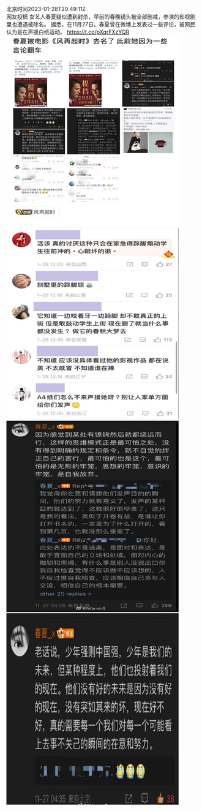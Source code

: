 北京时间2023-01-28T20:49:11Z<br>网友投稿
女艺人春夏疑似遭到封杀，早前的春晚镜头被全部删减，参演的影视剧里也遭遇被除名。
据悉，在11月27日，春夏曾在微博上发表过一些评论，被网民认为是在声援白纸运动。 https://t.co/pXqrFXzYQR<br><img src='/temp/image/2023/y-Month-1/1619316658610339843_0.jpg' width='450' height='500'><img src='/temp/image/2023/y-Month-1/1619316658610339843_1.jpg' width='450' height='500'><img src='/temp/image/2023/y-Month-1/1619316658610339843_2.jpg' width='450' height='500'><img src='/temp/image/2023/y-Month-1/1619316658610339843_3.jpg' width='450' height='500'><br><br>
